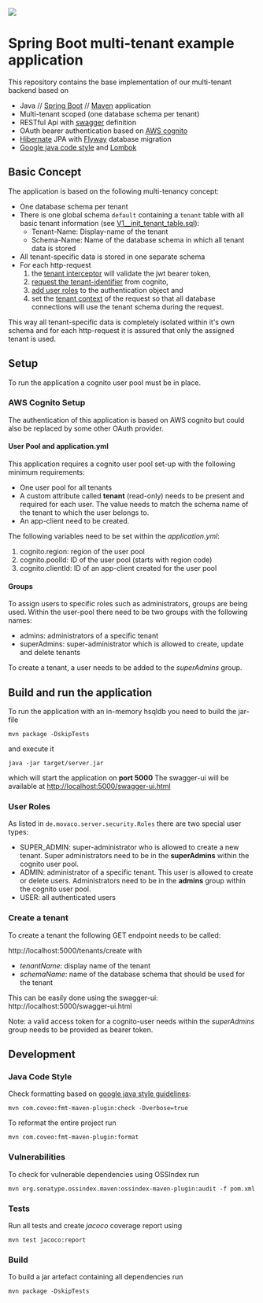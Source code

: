 ![](https://github.com/movaco/spring-boot-aws-multi-tenant-rest-api/workflows/Java%20CI%20with%20Maven/badge.svg)

# Spring Boot multi-tenant example application

This repository contains the base implementation of our multi-tenant backend based on

 * Java // [Spring Boot](https://spring.io/projects/spring-boot) // [Maven](https://maven.apache.org/) application
 * Multi-tenant scoped (one database schema per tenant)
 * RESTful Api with [swagger](https://swagger.io/) definition
 * OAuth bearer authentication based on [AWS cognito](https://aws.amazon.com/de/cognito/)
 * [Hibernate](https://hibernate.org/) JPA with [Flyway](https://flywaydb.org/) database migration
 * [Google java code style](https://google.github.io/styleguide/javaguide.html) and [Lombok](https://projectlombok.org/)

## Basic Concept

The application is based on the following multi-tenancy concept:

 * One database schema per tenant
 * There is one global schema `default` containing a `tenant` table with all basic tenant information (see [V1__init_tenant_table.sql](src/main/resources/db/migration/default/V1__init_tenant_table.sql)):
   * Tenant-Name: Display-name of the tenant
   * Schema-Name: Name of the database schema in which all tenant data is stored
 * All tenant-specific data is stored in one separate schema
 * For each http-request 
   1. the [tenant interceptor](src/main/java/de/movaco/server/multi_tenancy/TenantInterceptorAdapter.java) will validate the jwt bearer token,
   2. [request the tenant-identifier](src/main/java/de/movaco/server/security/cognito/CognitoTenantResolver.java) from cognito,
   3. [add user roles](src/main/java/de/movaco/server/security/cognito/CognitoAuthenticationManager.java) to the authentication object and
   3. set the [tenant context](src/main/java/de/movaco/server/multi_tenancy/TenantContext.java) of the request so that all database connections will use the tenant schema during the request. 

This way all tenant-specific data is completely isolated within it's own schema and for each http-request it is assured that only the assigned tenant is used.

## Setup

To run the application a cognito user pool must be in place.

### AWS Cognito Setup

The authentication of this application is based on AWS cognito but could also be replaced by some other OAuth provider.

#### User Pool and application.yml

This application requires a cognito user pool set-up with the following minimum requirements:

 * One user pool for all tenants
 * A custom attribute called **tenant** (read-only) needs to be present and required for each user. The value needs to match the schema name of the tenant to which the user belongs to.
 * An app-client need to be created.

The following variables need to be set within the *application.yml*:

 1. cognito.region: region of the user pool
 2. cognito.poolId: ID of the user pool (starts with region code)
 3. cognito.clientId: ID of an app-client created for the user pool


#### Groups

To assign users to specific roles such as administrators, groups are being used.
Within the user-pool there need to be two groups with the following names:

 * admins: administrators of a specific tenant
 * superAdmins: super-administrator which is allowed to create, update and delete tenants

To create a tenant, a user needs to be added to the *superAdmins* group.


## Build and run the application
To run the application with an in-memory hsqldb you need to build the jar-file
```
mvn package -DskipTests
```
and execute it
```
java -jar target/server.jar
```
which will start the application on **port 5000**
The swagger-ui will be available at [http://localhost:5000/swagger-ui.html]()


### User Roles

As listed in `de.movaco.server.security.Roles` there are two special user types:

  * SUPER_ADMIN: super-administrator who is allowed to create a new tenant. Super administrators need to be in the **superAdmins** within the cognito user pool.
  * ADMIN: administrator of a specific tenant. This user is allowed to create or delete users. Administrators need to be in the **admins**  group within the cognito user pool.
  * USER: all authenticated users
 
### Create a tenant

To create a tenant the following GET endpoint needs to be called:

http://localhost:5000/tenants/create with 

  * *tenantName*: display name of the tenant
  * *schemaName*: name of the database schema that should be used for the tenant
  
This can be easily done using the swagger-ui:
http://localhost:5000/swagger-ui.html

Note: a valid access token for a cognito-user needs within the *superAdmins* group needs to be provided as bearer token.



## Development

### Java Code Style

Check formatting based on [google java style guidelines](https://google.github.io/styleguide/javaguide.html):
```
mvn com.coveo:fmt-maven-plugin:check -Dverbose=true
```
To reformat the entire project run

```
mvn com.coveo:fmt-maven-plugin:format
```

### Vulnerabilities

To check for vulnerable dependencies using OSSIndex run
```
mvn org.sonatype.ossindex.maven:ossindex-maven-plugin:audit -f pom.xml
```

### Tests

Run all tests and create *jacoco* coverage report using
```
mvn test jacoco:report
```

### Build

To build a jar artefact containing all dependencies run
```
mvn package -DskipTests
```